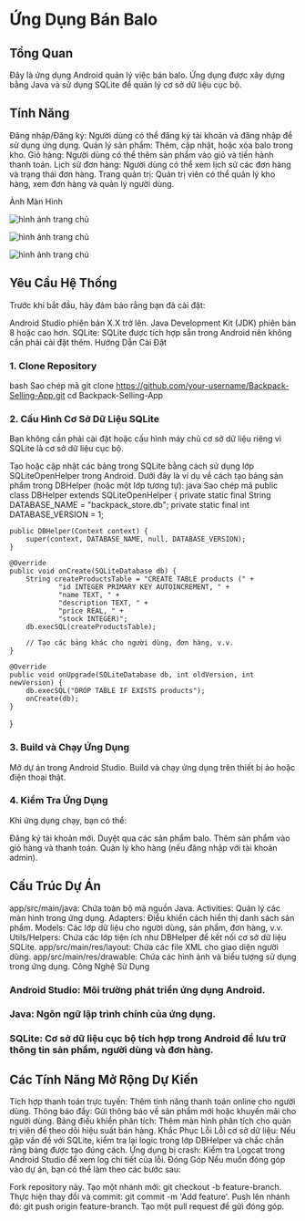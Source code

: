 # Ứng Dụng Bán Balo

## Tổng Quan
Đây là ứng dụng Android quản lý việc bán balo. Ứng dụng được xây dựng bằng Java và sử dụng SQLite để quản lý cơ sở dữ liệu cục bộ.

## Tính Năng
Đăng nhập/Đăng ký: Người dùng có thể đăng ký tài khoản và đăng nhập để sử dụng ứng dụng.
Quản lý sản phẩm: Thêm, cập nhật, hoặc xóa balo trong kho.
Giỏ hàng: Người dùng có thể thêm sản phẩm vào giỏ và tiến hành thanh toán.
Lịch sử đơn hàng: Người dùng có thể xem lịch sử các đơn hàng và trạng thái đơn hàng.
Trang quản trị: Quản trị viên có thể quản lý kho hàng, xem đơn hàng và quản lý người dùng.

Ảnh Màn Hình

![hình ảnh trang chủ](https://github.com/user-attachments/assets/f930dcd7-4145-43e1-bdea-40bb44fbb0a3)

![hình ảnh trang chủ](https://github.com/user-attachments/assets/40505fe0-8017-46ec-860f-3e1bb49494d5)

![hình ảnh trang chủ](https://github.com/user-attachments/assets/934c0b87-6cab-451d-809c-d7b339e90cab)



## Yêu Cầu Hệ Thống
Trước khi bắt đầu, hãy đảm bảo rằng bạn đã cài đặt:

Android Studio phiên bản X.X trở lên.
Java Development Kit (JDK) phiên bản 8 hoặc cao hơn.
SQLite: SQLite được tích hợp sẵn trong Android nên không cần phải cài đặt thêm.
Hướng Dẫn Cài Đặt

### 1. Clone Repository
bash
Sao chép mã
git clone https://github.com/your-username/Backpack-Selling-App.git
cd Backpack-Selling-App

### 2. Cấu Hình Cơ Sở Dữ Liệu SQLite
Bạn không cần phải cài đặt hoặc cấu hình máy chủ cơ sở dữ liệu riêng vì SQLite là cơ sở dữ liệu cục bộ.

Tạo hoặc cập nhật các bảng trong SQLite bằng cách sử dụng lớp SQLiteOpenHelper trong Android. Dưới đây là ví dụ về cách tạo bảng sản phẩm trong DBHelper (hoặc một lớp tương tự):
java
Sao chép mã
public class DBHelper extends SQLiteOpenHelper {
    private static final String DATABASE_NAME = "backpack_store.db";
    private static final int DATABASE_VERSION = 1;

    public DBHelper(Context context) {
        super(context, DATABASE_NAME, null, DATABASE_VERSION);
    }

    @Override
    public void onCreate(SQLiteDatabase db) {
        String createProductsTable = "CREATE TABLE products (" +
                "id INTEGER PRIMARY KEY AUTOINCREMENT, " +
                "name TEXT, " +
                "description TEXT, " +
                "price REAL, " +
                "stock INTEGER)";
        db.execSQL(createProductsTable);
        
        // Tạo các bảng khác cho người dùng, đơn hàng, v.v.
    }

    @Override
    public void onUpgrade(SQLiteDatabase db, int oldVersion, int newVersion) {
        db.execSQL("DROP TABLE IF EXISTS products");
        onCreate(db);
    }
}

### 3. Build và Chạy Ứng Dụng
Mở dự án trong Android Studio.
Build và chạy ứng dụng trên thiết bị ảo hoặc điện thoại thật.

### 4. Kiểm Tra Ứng Dụng
Khi ứng dụng chạy, bạn có thể:

Đăng ký tài khoản mới.
Duyệt qua các sản phẩm balo.
Thêm sản phẩm vào giỏ hàng và thanh toán.
Quản lý kho hàng (nếu đăng nhập với tài khoản admin).
## Cấu Trúc Dự Án
app/src/main/java: Chứa toàn bộ mã nguồn Java.
Activities: Quản lý các màn hình trong ứng dụng.
Adapters: Điều khiển cách hiển thị danh sách sản phẩm.
Models: Các lớp dữ liệu cho người dùng, sản phẩm, đơn hàng, v.v.
Utils/Helpers: Chứa các lớp tiện ích như DBHelper để kết nối cơ sở dữ liệu SQLite.
app/src/main/res/layout: Chứa các file XML cho giao diện người dùng.
app/src/main/res/drawable: Chứa các hình ảnh và biểu tượng sử dụng trong ứng dụng.
Công Nghệ Sử Dụng
### Android Studio: Môi trường phát triển ứng dụng Android.

### Java: Ngôn ngữ lập trình chính của ứng dụng.
### SQLite: Cơ sở dữ liệu cục bộ tích hợp trong Android để lưu trữ thông tin sản phẩm, người dùng và đơn hàng.
## Các Tính Năng Mở Rộng Dự Kiến
Tích hợp thanh toán trực tuyến: Thêm tính năng thanh toán online cho người dùng.
Thông báo đẩy: Gửi thông báo về sản phẩm mới hoặc khuyến mãi cho người dùng.
Bảng điều khiển phân tích: Thêm màn hình phân tích cho quản trị viên để theo dõi hiệu suất bán hàng.
Khắc Phục Lỗi
Lỗi cơ sở dữ liệu: Nếu gặp vấn đề với SQLite, kiểm tra lại logic trong lớp DBHelper và chắc chắn rằng bảng được tạo đúng cách.
Ứng dụng bị crash: Kiểm tra Logcat trong Android Studio để xem log chi tiết của lỗi.
Đóng Góp
Nếu muốn đóng góp vào dự án, bạn có thể làm theo các bước sau:

Fork repository này.
Tạo một nhánh mới: git checkout -b feature-branch.
Thực hiện thay đổi và commit: git commit -m 'Add feature'.
Push lên nhánh đó: git push origin feature-branch.
Tạo một pull request để gửi đóng góp.


